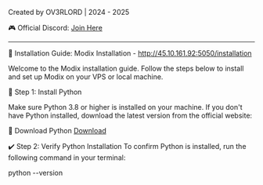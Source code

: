 Created by OV3RLORD | 2024 - 2025

🎮 Official Discord: [Join Here](https://discord.gg/EwWZUSR9tM)

----------------------------------------------------------------------------------


📄 Installation Guide: Modix Installation - http://45.10.161.92:5050/installation


Welcome to the Modix installation guide. Follow the steps below to install and set up Modix on your VPS or local machine.

🚀 Step 1: Install Python

Make sure Python 3.8 or higher is installed on your machine.
If you don't have Python installed, download the latest version from the official website:

🔗 Download Python [Download]([https://discord.gg/EwWZUSR9tM](https://www.python.org/downloads/))

✔️ Step 2: Verify Python Installation
To confirm Python is installed, run the following command in your terminal:

python --version
